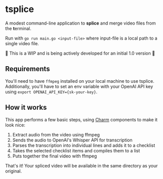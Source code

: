 # tsplice 

A modest command-line application to **splice** and merge video files from the **t**erminal.

Run with `go run main.go <input-file>` where input-file is a local path to a single video file.

:construction: This is a WIP and is being actively developed for an initial 1.0 version :construction:

## Requirements

You'll need to have `ffmpeg` installed on your local machine to use tsplice. Additionally, you'll have to set an env variable with your OpenAI API key using `export OPENAI_API_KEY={sk-your-key}`.

## How it works

This app performs a few basic steps, using [Charm](https://github.com/charmbracelet) components to make it look nice:

1. Extract audio from the video using ffmpeg
2. Sends the audio to OpenAI's Whisper API for transcription
3. Parses the transcription into individual lines and adds it to a checklist
4. Takes the selected checklist items and compiles them to a list
5. Puts together the final video with ffmpeg

That's it! Your spliced video will be available in the same directory as your original.